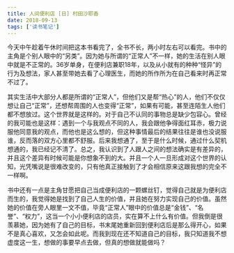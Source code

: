 ```yaml
---
title: 人间便利店 [日] 村田沙耶香
date: 2018-09-13
tags: ['读书笔记']
---
```


今天中午趁着午休时间把这本书看完了，全书不长，两小时左右可以看完。书中的主角是个别人眼中的“另类”。因为她与所谓的“正常人”不一样，她的生活在别人眼中就是不正常的。36岁单身，在便利店兼职18年，以及从小就有的种种“怪异”的行为及想法，家人甚至带她去看了心理医生，而她的所作所为在自己看来时再正常不过了。 

其实生活中大部分人都是所谓的“正常人”，但他们又是帮“热心”的人，他们不仅仅想让自己“正常”，还想帮周围的人也变得“正常”，如果有可能，甚至连陌生人他们都不想放过。这个世界就是这样的。对于自己不认同的事物总是缺少包容心。曾经的我可能也是这样：遇到一个与我观点不同的人，我会跟他争得面红耳赤，极力说服他同意我的观点，而他也是这么想的，但这种事情最后的结果往往是谁也没说服谁，反而落的双方心里都不舒服。后来我想通了，至于是什么时候，通过什么契机想通的，我已经记不清了。总之，我认识到了人跟人之间的想法确实是有差异的，并且这个差异有时候可能是你想象不到的大。并且一个人一旦形成对这个世界的认知，光凭嘴说是很难改变的，只有他真正接触到了才会相信原来这跟我想的完全不一样啊。 

书中还有一点是主角甘愿把自己当成便利店的一颗螺丝钉，觉得自己就是为便利店而生的，我觉得她是找到了自己人生的价值，并且她在努力实现自己的价值。虽然她的价值在旁人眼里一文不值，毕竟“正常人”眼中的价值总是“金钱”、“名誉”、“权力”，这当一个小小便利店的店员，实在算不上什么有价值。但我倒是很羡慕她，因为她有了自己的目标，书末尾她重新回到便利店后是那么得开心，如果不是真心喜欢，又怎会如此呢。而我到现在还不知道自己的目标，我只知道我不想虚度这一生，想做的事要早点去做，但真的想做就能做吗？ 